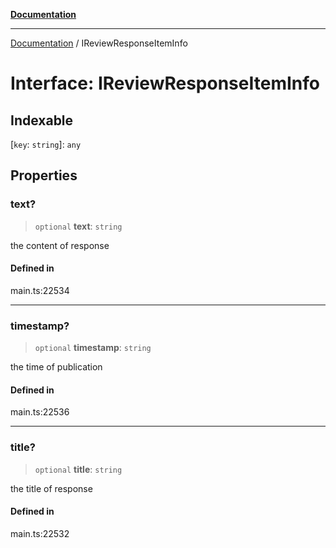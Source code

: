 [**Documentation**](../README.md)

***

[Documentation](../README.md) / IReviewResponseItemInfo

# Interface: IReviewResponseItemInfo

## Indexable

 \[`key`: `string`\]: `any`

## Properties

### text?

> `optional` **text**: `string`

the content of response

#### Defined in

main.ts:22534

***

### timestamp?

> `optional` **timestamp**: `string`

the time of publication

#### Defined in

main.ts:22536

***

### title?

> `optional` **title**: `string`

the title of response

#### Defined in

main.ts:22532
